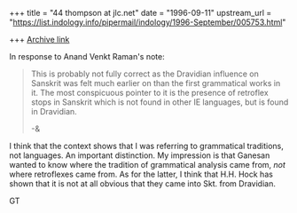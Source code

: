 +++
title = "44 thompson at jlc.net"
date = "1996-09-11"
upstream_url = "https://list.indology.info/pipermail/indology/1996-September/005753.html"

+++
[Archive link](https://list.indology.info/pipermail/indology/1996-September/005753.html)

In response to Anand Venkt Raman's note:

>This is probably not fully correct as the Dravidian influence on
>Sanskrit was felt much earlier on than the first grammatical works in
>it.  The most conspicuous pointer to it is the presence of retroflex
>stops in Sanskrit which is not found in other IE languages, but is
>found in Dravidian.
>
>-&

I think that the context shows that I was referring to grammatical
traditions, not languages.  An important distinction.  My impression is
that Ganesan wanted to know where the tradition of grammatical analysis
came from, *not* where retroflexes came from.  As for the latter, I think
that H.H. Hock has shown that it is not at all obvious that they came into
Skt. from Dravidian.

GT






